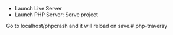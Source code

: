 - Launch Live Server
- Launch PHP Server: Serve project

Go to localhost/phpcrash and it will reload on save.# php-traversy
